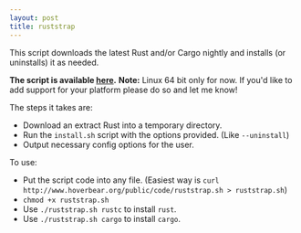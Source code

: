 ```yaml
---
layout: post
title: ruststrap
---
```


This script downloads the latest Rust and/or Cargo nightly and installs (or uninstalls) it as needed.

**The script is available [here](http://www.hoverbear.org/public/code/ruststrap.sh).**
**Note:** Linux 64 bit only for now. If you'd like to add support for your platform please do so and let me know!

The steps it takes are:

* Download an extract Rust into a temporary directory.
* Run the `install.sh` script with the options provided. (Like `--uninstall`)
* Output necessary config options for the user.

To use:

* Put the script code into any file. (Easiest way is `curl http://www.hoverbear.org/public/code/ruststrap.sh > ruststrap.sh`)
* `chmod +x ruststrap.sh`
* Use `./ruststrap.sh rustc` to install `rust`.
* Use `./ruststrap.sh cargo` to install `cargo`.
